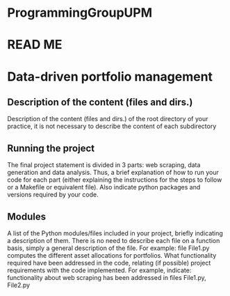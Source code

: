 # ProgrammingGroupUPM

# READ ME 
# Data-driven portfolio management

## Description of the content (files and dirs.) 
Description of the content (files and dirs.) of the root directory of your practice,
it is not necessary to describe the content of each subdirectory

## Running the project
The final project statement is divided in 3 parts: web scraping, data generation
and data analysis. Thus, a brief explanation of how to run your code for each
part (either explaining the instructions for the steps to follow or a Makefile or
equivalent file). Also indicate python packages and versions required by your
code.
## Modules
A list of the Python modules/files included in your project, briefly indicating a
description of them. There is no need to describe each file on a function basis,
simply a general description of the file. For example: file File1.py computes
the different asset allocations for portfolios.
What functionality required have been addressed in the code, relating (if possible) project requirements with the code implemented. For example, indicate: functionality about web scraping has been addressed in files File1.py,
File2.py
